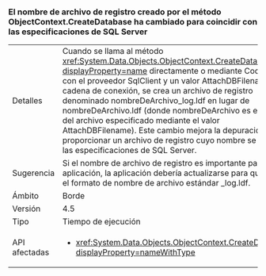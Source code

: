 ### <a name="log-file-name-created-by-the-objectcontextcreatedatabase-method-has-changed-to-match-sql-server-specifications"></a>El nombre de archivo de registro creado por el método ObjectContext.CreateDatabase ha cambiado para coincidir con las especificaciones de SQL Server

|   |   |
|---|---|
|Detalles|Cuando se llama al método <xref:System.Data.Objects.ObjectContext.CreateDatabase?displayProperty=name> directamente o mediante Code First con el proveedor SqlClient y un valor AttachDBFilename en la cadena de conexión, se crea un archivo de registro denominado nombreDeArchivo_log.ldf en lugar de nombreDeArchivo.ldf (donde nombreDeArchivo es el nombre del archivo especificado mediante el valor AttachDBFilename). Este cambio mejora la depuración al proporcionar un archivo de registro cuyo nombre se ajusta a las especificaciones de SQL Server.|
|Sugerencia|Si el nombre de archivo de registro es importante para una aplicación, la aplicación debería actualizarse para que espere el formato de nombre de archivo estándar _log.ldf.|
|Ámbito|Borde|
|Versión|4.5|
|Tipo|Tiempo de ejecución|
|API afectadas|<ul><li><xref:System.Data.Objects.ObjectContext.CreateDatabase?displayProperty=nameWithType></li></ul>|

